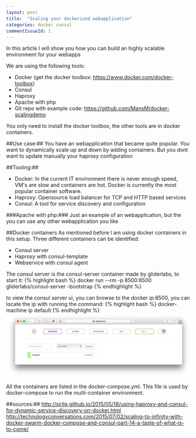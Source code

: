 ```yaml
---
layout: post
title:  "Scaling your dockerized webapplication"
categories: docker consul
commentIssueId: 1
---
```


In this article I will show you how you can build an highly scalable environment for your webapps

We are using the following tools:

- Docker (get the docker toolbox: https://www.docker.com/docker-toolbox)
- Consul
- Haproxy
- Apache with php
- Git repo with example code: https://github.com/MansM/docker-scalingdemo

You only need to install the docker toolbox, the other tools are in docker containers.

##Use case:##
You have an webapplication that became quite popular. You want to dynamically scale up and down by adding containers.
But you dont want to update manually your haproxy configuration

##Tooling:##

- Docker: In the current IT environment there is never enough speed, VM's are slow and containers are hot. Docker is currently the most popular container software.
- Haproxy: Opensource load balancer for TCP and HTTP based services
- Consul: A tool for service discovery and configuration

###Apache with php:###
Just an example of an webapplication, but the you can use any other webapplication you like

##Docker containers
As mentioned before I am using docker containers in this setup. Three different containers can be identified:

- Consul server
- Haproxy with consul-template
- Webservice with consul agent

The consul server is the consul-server container made by gliderlabs, to start it:
{% highlight bash %}
docker run --rm -p 8500:8500 gliderlabs/consul-server -bootstrap
{% endhighlight %}

to view the consul server ui, you can browse to the docker ip:8500, you can locate the ip with running the command:
{% highlight bash %}
docker-machine ip default
{% endhighlight %}
![Consul ui](/images/consul-ui.png)

All the containers are listed in the docker-compose.yml. This file is used by docker-compose to run the multi-container environment.



##sources:##
http://sirile.github.io/2015/05/18/using-haproxy-and-consul-for-dynamic-service-discovery-on-docker.html
http://technologyconversations.com/2015/07/02/scaling-to-infinity-with-docker-swarm-docker-compose-and-consul-part-14-a-taste-of-what-is-to-come/